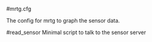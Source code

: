 #mrtg.cfg

The config for mrtg to graph the sensor data.

#read_sensor
Minimal script to talk to the sensor server